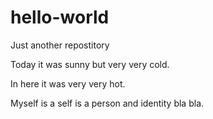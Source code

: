 # hello-world
Just another repostitory

Today it was sunny but very very cold. 

In here it was very very hot. 

Myself is a self is a person and identity bla bla. 
